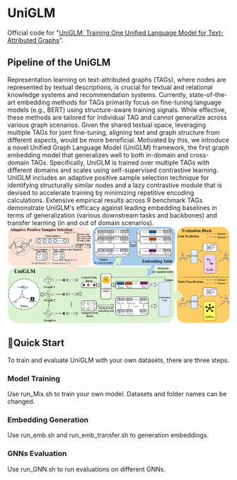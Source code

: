 # UniGLM
Official code for "[UniGLM: Training One Unified Language Model for Text-Attributed Graphs](https://arxiv.org/abs/2406.08310v2)". 

## Pipeline of the UniGLM
Representation learning on text-attributed graphs (TAGs), where nodes are represented by textual descriptions, is crucial for textual and relational knowledge systems and recommendation systems. Currently, state-of-the-art embedding methods for TAGs primarily focus on fine-tuning language models (e.g., BERT) using structure-aware training signals. While effective, these methods are tailored for individual TAG and cannot generalize across various graph scenarios. Given the shared textual space, leveraging multiple TAGs for joint fine-tuning, aligning text and graph structure from different aspects, would be more beneficial. Motivated by this, we introduce a novel Unified Graph Language Model (UniGLM) framework, the first graph embedding model that generalizes well to both in-domain and cross-domain TAGs. Specifically, UniGLM is trained over multiple TAGs with different domains and scales using self-supervised contrastive learning. UniGLM includes an adaptive positive sample selection technique for identifying structurally similar nodes and a lazy contrastive module that is devised to accelerate training by minimizing repetitive encoding calculations. Extensive empirical results across 9 benchmark TAGs demonstrate UniGLM's efficacy against leading embedding baselines in terms of generalization (various downstream tasks and backbones) and transfer learning (in and out of domain scenarios).
![architecture](https://github.com/NYUSHCS/UniGLM/blob/main/img/UniGLMpipeline.png)

## 🚀Quick Start
To train and evaluate UniGLM with your own datasets, there are three steps.

### Model Training
Use run_Mix.sh to train your own model. Datasets and folder names can be changed.

### Embedding Generation
Use run_emb.sh and run_emb_transfer.sh to generation embeddings.

### GNNs Evaluation
Use run_GNN.sh to run evaluations on different GNNs.
